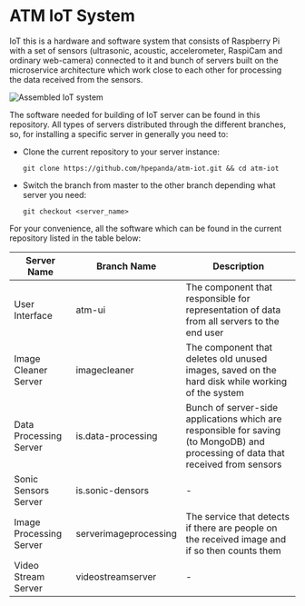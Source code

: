 # ATM IoT System
IoT this is a hardware and software system that consists of Raspberry Pi with a set of sensors (ultrasonic, acoustic, accelerometer, RaspiCam and ordinary web-camera) connected to it and bunch of servers built on the microservice architecture which work close to each other for processing the data received from the sensors.

![Assembled IoT system](https://cloud.githubusercontent.com/assets/20835203/17626514/357df7a6-60b6-11e6-9acd-86f15dd163cd.png)

The software needed for building of IoT server can be found in this repository. All types of servers distributed through the different branches, so, for installing a specific server in generally you need to:
+ Clone the current repository to your server instance:

    ```
    git clone https://github.com/hpepanda/atm-iot.git && cd atm-iot
    ```
+ Switch the branch from master to the other branch depending what server you need:

    ```
    git checkout <server_name>
    ```
For your convenience, all the software which can be found in the current repository listed in the table below:



Server Name|Branch Name|Description
-----------|-----------|-----------
User Interface|atm-ui|The component that responsible for representation of data from all servers to the end user
Image Cleaner Server|imagecleaner|The component that deletes old unused images, saved on the hard disk while working of the system
Data Processing Server|is.data-processing|Bunch of server-side applications which are responsible for saving (to MongoDB) and processing of data that received from sensors
Sonic Sensors Server|is.sonic-densors|-
Image Processing Server|serverimageprocessing|The service that detects if there are people on the received image and if so then counts them
Video Stream Server|videostreamserver|-

